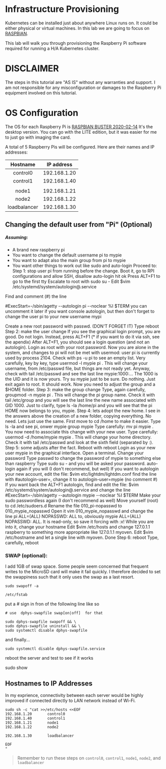 # Infrastructure Provisioning

Kubernetes can be installed just about anywhere Linux runs on. It could be either physical or virtual machines. In this lab we are going to focus on [RASPBIAN](https://www.raspberrypi.org/downloads/raspbian/).

This lab will walk you through provisioning the Raspberry Pi software required for running a H/A Kubernetes cluster. 

# DISCLAIMER
The steps in this tutorial are "AS IS" without any warranties and support.
I am not responsible for any misconfiguration or damages to the Raspberry Pi equipment involved on this tutorial.


# OS Configuration

The OS for each Raspberry Pi is [RASPBIAN BUSTER 2020-02-14](https://downloads.raspberrypi.org/raspbian/images/raspbian-2020-02-14/2020-02-13-raspbian-buster.zip) It's the desktop version. You can go with the LITE edition, but it was easier for me to just go with imaging the card.

A total of 5 Raspberry Pis will be configured. Here are their names and IP addresses:

| Hostname    | IP address    |             
|:-----------:|:-------------:|              
| control0    | 192.168.1.20  |             
| control1    | 192.168.1.40  |
|             |               |
| node1       | 192.168.1.21  |
| node2       | 192.168.1.22  |
| loadbalancer| 192.168.1.30  |


## Changing the default user from "Pi" (Optional) 

##### Assuming:
* A brand new raspberry pi
* You want to change the default username pi to mypie
* You want to adapt also the main group from pi to mypie
* You want other things to work out like sudo and auto-login
Proceed to:
Step 1: stop user pi from running before the change.
Boot it, go to RPI configurations and
allow SSH,
disallow auto-login
hit ok
Press ALT+F1 to go to the first tty
Escalate to root with sudo su -
Edit $vim /etc/systemd/system/autologin@.service

Find and comment (#) the line

#ExecStart=-/sbin/agetty --autologin pi --noclear %I $TERM
you can uncomment it later if you want console autologin, but then don't forget to change the user pi to your new username mypi

Create a new root password with passwd. (DON'T FORGET IT)
Type reboot
Step 2: make the user change
If you see the graphical login prompt, you are good. Do not login. Instead, press ALT+F1 (* if you want to do it via ssh, see the apendix)
After ALT+F1, you should see a login question (and not an autologin).
Login as root with your root password. Now you are alone in the system, and changes to pi will not be met with usermod: user pi is currently used by process 2104. Check with ps -u pi to see an empty list.
Very carefully, key by key, type usermod -l mypie pi . This will change your username, from /etc/passwd file, but things are not ready yet. Anyway, check with tail /etc/passwd and see the last line mypie:1000:... The 1000 is the UID and it is now yours.
Try su mypie just to be sure. Do nothing. Just exit again to root. It should work. Now you need to adjust the group and a $HOME folder.
Step 3: make the group change
Type, again carefully, groupmod -n mypie pi . This will change the pi group name. Check it with tail /etc/group and you will see the last line the new name associated with GID 1000.
Just to clarify, type ls -la /home/pi and you will see that the pi HOME now belongs to you, mypie.
Step 4: lets adopt the new home.
I see in the answers above the creation of a new folder, copying everything. No need. Lets just use the same.
First move to cd /home to make it easier. Type ls -la and see pi, onwer mypie group mypie
Type carefully: mv pi mypie . You now need to associate this change with your new user.
Type carefully: usermod -d /home/mypie mypie . This will change your home directory. Check it with tail /etc/passwd and look at the sixth field (separated by :).
Step 5: some adjusts after the fact.
Reboot with reboot
Login as your new user mypie in the graphical interface.
Open a terminal.
Change your password
Type passwd to change the password of mypie to something else than raspberry
Type sudo su - and you will be asked your password.
auto-login again if you will (I don't recommend, but well)
If you want to autologin your new account, edit the file:
$vim etc/lightdm/lightdm.conf
find the line with #autologin-user=, change it to autologin-user=mypie (no comment #)
If you want back the ALT+F1 autologin, find and edit the file:
$vim /etc/systemd/system/autologin@.service and change the line
#ExecStart=-/sbin/agetty --autologin mypie --noclear %I $TERM
Make your sudo passwordless again (I don't recommend as well)
Move yourself (root) to cd /etc/sudoers.d
Rename the file 010_pi-nopasswd to 010_mypie_nopasswd
Open it vim 010_mypie_nopasswd and change the line pi ALL=(ALL) NOPASSWD: ALL to, obviously mypie ALL=(ALL) NOPASSWD: ALL. It is read-only, so save it forcing with :x!
While you are into it, change your hostname
Edit $vim /etc/hosts and change 127.0.1.1   raspberry to something more appropriate like 127.0.1.1    myoven.
Edit $vim /etc/hostname and let a single line with myoven.
Done
Step 6: reboot
Type, carefully, reboot
### SWAP (optional):
I add 1GB of swap space.
Some people seem concerned that frequent writes to the MicroSD card will make it fail quickly. I therefore decided to set the swappiness such that it only uses the swap as a last resort.

```
sudo swapoff -a
```
```
/etc/fstab
```
put a # sign in fron of the following line like so
```
# use  dphys-swapfile swap[on|off]  for that
```

```
sudo dphys-swapfile swapoff && \
sudo dphys-swapfile uninstall && \
sudo systemctl disable dphys-swapfile
```
and finally...
```
sudo systemctl disable dphys-swapfile.service
```
reboot the server and test to see if it works

sudo show
## Hostnames to IP Addresses

In my exprience, connectivity between each server would be highly improved if connected directly to LAN network instead of Wi-Fi.

```
sudo sh -c "cat >>/etc/hosts <<EOF
192.168.1.20       control0
192.168.1.40       control1
192.168.1.21       node1
192.168.1.22       node2

192.168.1.30       loadbalancer

EOF
"
```

> Remember to run these steps on `control0`, `control1`, `node1`, `node2`, and `loadbalancer`
